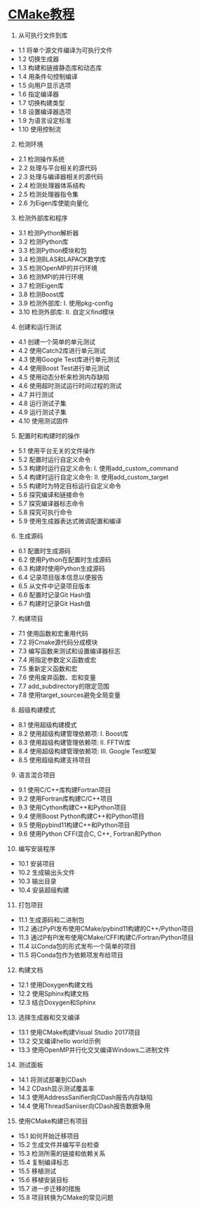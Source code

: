 # [CMake教程](https://www.bookstack.cn/read/CMake-Cookbook/README.md)
1. 从可执行文件到库
- 1.1 将单个源文件编译为可执行文件
- 1.2 切换生成器
- 1.3 构建和链接静态库和动态库
- 1.4 用条件句控制编译
- 1.5 向用户显示选项
- 1.6 指定编译器
- 1.7 切换构建类型
- 1.8 设置编译器选项
- 1.9 为语言设定标准
- 1.10 使用控制流

2. 检测环境
- 2.1 检测操作系统
- 2.2 处理与平台相关的源代码
- 2.3 处理与编译器相关的源代码
- 2.4 检测处理器体系结构
- 2.5 检测处理器指令集
- 2.6 为Eigen库使能向量化

3. 检测外部库和程序
- 3.1 检测Python解析器
- 3.2 检测Python库
- 3.3 检测Python模块和包
- 3.4 检测BLAS和LAPACK数学库
- 3.5 检测OpenMP的并行环境
- 3.6 检测MPI的并行环境
- 3.7 检测Eigen库
- 3.8 检测Boost库
- 3.9 检测外部库: I. 使用pkg-config
- 3.10 检测外部库: II. 自定义find模块

4. 创建和运行测试
- 4.1 创建一个简单的单元测试
- 4.2 使用Catch2库进行单元测试
- 4.3 使用Google Test库进行单元测试
- 4.4 使用Boost Test进行单元测试
- 4.5 使用动态分析来检测内存缺陷
- 4.6 使用超时测试运行时间过程的测试
- 4.7 并行测试
- 4.8 运行测试子集
- 4.9 运行测试子集
- 4.10 使用测试固件

5. 配置时和构建时的操作
- 5.1 使用平台无关的文件操作
- 5.2 配置时运行自定义命令
- 5.3 构建时运行自定义命令: I. 使用add_custom_command
- 5.4 构建时运行自定义命令: II. 使用add_custom_target
- 5.5 构建时为特定目标运行自定义命令
- 5.6 探究编译和链接命令
- 5.7 探究编译器标志命令
- 5.8 探究可执行命令
- 5.9 使用生成器表达式微调配置和编译

6. 生成源码
- 6.1 配置时生成源码
- 6.2 使用Python在配置时生成源码
- 6.3 构建时使用Python生成源码
- 6.4 记录项目版本信息以便报告
- 6.5 从文件中记录项目版本
- 6.6 配置时记录Git Hash值
- 6.7 构建时记录Git Hash值

7. 构建项目
- 7.1 使用函数和宏重用代码
- 7.2 将Cmake源代码分成模块
- 7.3 编写函数来测试和设置编译器标志
- 7.4 用指定参数定义函数或宏
- 7.5 重新定义函数和宏
- 7.6 使用废弃函数、宏和变量
- 7.7 add_subdirectory的限定范围
- 7.8 使用target_sources避免全局变量

8. 超级构建模式
- 8.1 使用超级构建模式
- 8.2 使用超级构建管理依赖项: I. Boost库
- 8.3 使用超级构建管理依赖项: II. FFTW库
- 8.4 使用超级构建管理依赖项: III. Google Test框架
- 8.5 使用超级构建支持项目

9. 语言混合项目
- 9.1 使用C/C++库构建Fortran项目
- 9.2 使用Fortran库构建C/C++项目
- 9.3 使用Cython构建C++和Python项目
- 9.4 使用Boost Python构建C++和Python项目
- 9.5 使用pybind11构建C++和Python项目
- 9.6 使用Python CFFI混合C, C++, Fortran和Python

10. 编写安装程序
- 10.1 安装项目
- 10.2 生成输出头文件
- 10.3 输出目录
- 10.4 安装超级构建

11. 打包项目
- 11.1 生成源码和二进制包
- 11.2 通过PyPI发布使用CMake/pybind11构建的C++/Python项目
- 11.3 通过P有PI发布使用CMake/CFFI构建C/Fortran/Python项目
- 11.4 以Conda包的形式发布一个简单的项目
- 11.5 将Conda包作为依赖项发布给项目

12. 构建文档
- 12.1 使用Doxygen构建文档
- 12.2 使用Sphinx构建文档
- 12.3 结合Doxygen和Sphinx

13. 选择生成器和交叉编译
- 13.1 使用CMake构建Visual Studio 2017项目
- 13.2 交叉编译hello world示例
- 13.3 使用OpenMP并行化交叉编译Windows二进制文件

14. 测试面板
- 14.1 将测试部署到CDash
- 14.2 CDash显示测试覆盖率
- 14.3 使用AddressSanifier向CDash报告内存缺陷
- 14.4 使用ThreadSaniiser向CDash报告数据争用

15. 使用CMake构建已有项目
- 15.1 如何开始迁移项目
- 15.2 生成文件并编写平台检查
- 15.3 检测所需的链接和依赖关系
- 15.4 复制编译标志
- 15.5 移植测试
- 15.6 移植安装目标
- 15.7 进一步迁移的措施
- 15.8 项目转换为CMake的常见问题
